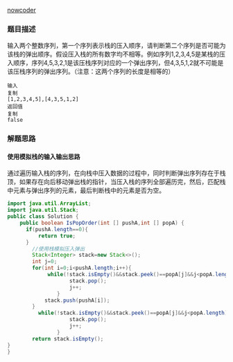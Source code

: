 [nowcoder](https://www.nowcoder.com/practice/d77d11405cc7470d82554cb392585106?tpId=13&tags=&title=&diffculty=0&judgeStatus=0&rp=1)

### 题目描述

输入两个整数序列，第一个序列表示栈的压入顺序，请判断第二个序列是否可能为该栈的弹出顺序。假设压入栈的所有数字均不相等。例如序列1,2,3,4,5是某栈的压入顺序，序列4,5,3,2,1是该压栈序列对应的一个弹出序列，但4,3,5,1,2就不可能是该压栈序列的弹出序列。（注意：这两个序列的长度是相等的）

```
输入
复制
[1,2,3,4,5],[4,3,5,1,2]
返回值
复制
false
```

### 解题思路

#### 使用模拟栈的输入输出思路

通过遍历输入栈的序列，在向栈中压入数据的过程中，同时判断弹出序列存在于栈顶，如果存在向后移动弹出栈的指针，当压入栈的序列全部遍历完，然后，匹配栈中元素与弹出序列的元素，最后判断栈中的元素是否为空。

```java
import java.util.ArrayList;
import java.util.Stack;
public class Solution {
    public boolean IsPopOrder(int [] pushA,int [] popA) {
      if(pushA.length==0){
          return true;
      }
        //使用栈模拟压入弹出
        Stack<Integer> stack=new Stack<>();
        int j=0;
        for(int i=0;i<pushA.length;i++){
             while(!stack.isEmpty()&&stack.peek()==popA[j]&&j<popA.length){
                    stack.pop();
                    j++;
                }
            stack.push(pushA[i]);
        }
          while(!stack.isEmpty()&&stack.peek()==popA[j]&&j<popA.length){
                    stack.pop();
                    j++;
                }
        return stack.isEmpty();
}
}
```

